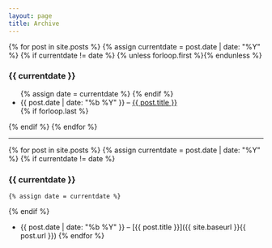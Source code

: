 ```yaml
---
layout: page
title: Archive
---
```


{% for post in site.posts %}
  {% assign currentdate = post.date | date: "%Y" %}
  {% if currentdate != date %}
    {% unless forloop.first %}</ul>{% endunless %}
   <h3 id="y{{post.date | date: "%Y"}}">{{ currentdate }}</h3>
   <ul>
    {% assign date = currentdate %}
  {% endif %}
   <li>{{ post.date | date: "%b %Y" }} – <a href="{{ site.baseurl }}{{ post.url }}">{{ post.title }}</a></li>
  {% if forloop.last %}</ul>{% endif %}
{% endfor %}

---

{% for post in site.posts %}
  {% assign currentdate = post.date | date: "%Y" %}
  {% if currentdate != date %}
### {{ currentdate }}
    {% assign date = currentdate %}
  {% endif %}
   * {{ post.date | date: "%b %Y" }} – [{{ post.title }}]({{ site.baseurl }}{{ post.url }})
{% endfor %}